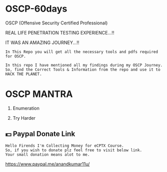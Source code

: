 # OSCP-60days
OSCP (Offensive Security Certified Professional)

REAL LIFE PENETRATION TESTING EXPERIENCE...!!

IT WAS AN AMAZING JOURNEY...!!

```
In This Repo you will get all the necessary tools and pdfs required for OSCP.
```
```
In this repo I have mentioned all my findings during my OSCP Journey.
So, find the Correct Tools & Information from the repo and use it to HACK THE PLANET.
```

# OSCP MANTRA

1. Enumeration

2. Try Harder

## :dollar: Paypal Donate Link
```
Hello Firends I'm Collecting Money for eCPTX Course. 
So, if you wish to donate plz feel free to visit below link. 
Your small donation means alot to me.
```
https://www.paypal.me/anandkumar11u/
